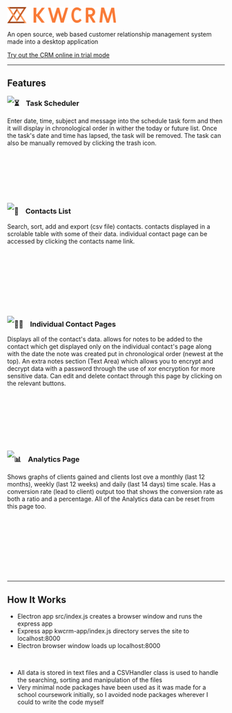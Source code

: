 <img width=50% src="https://github.com/kieranmakes/KWCRM/blob/crm-desktop-app/kwcrm-app/public/assets/word%20logo%20with%20abstract%20on%20side%20orange.png" alt='KWCRM'/>

<br>

An open source, web based customer relationship management system made into a desktop application

[Try out the CRM online in trial mode](https://kwcrm.herokuapp.com/)

<hr>

## Features


  <img align="left" src="https://media.giphy.com/media/38UQZDj7URgZYAjS3t/giphy.gif">
  
  ### ⏳ &nbsp;&nbsp; Task Scheduler

  Enter date, time, subject and message into the schedule task form and then it will display in chronological order in wither the today or future list. Once the task's date and time has lapsed, the task will be removed. The task can also be manually removed by clicking the trash icon.   

<br><br><br><br><br><br>

  <img align="left" src="https://media.giphy.com/media/zWDF26WkikllHPgJNc/giphy.gif">

  ### 📁 &nbsp;&nbsp; Contacts List
  
  Search, sort, add and export (csv file) contacts. contacts displayed in a scrolable table with some of their data. individual contact page can be accessed by clicking the contacts name link.
  
<br><br><br><br><br><br><br><br>  
  
  <img align="left" src="https://media.giphy.com/media/8YWZoZXVFScOYYlOR7/giphy.gif">
  
  ### 🙋🏽‍ &nbsp;&nbsp; Individual Contact Pages
    
  Displays all of the contact's data. allows for notes to be added to the contact which get displayed only on the individual contact's page along with the date the note was created put in chronological order (newest at the top). An extra notes section (Text Area) which allows you to encrypt and decrypt data with a password through the use of xor encryption for more sensitive data. Can edit and delete contact through this page by clicking on the relevant buttons.
  
<br><br><br><br><br><br><br>

  <img align="left" src="https://media.giphy.com/media/BDQtWZzi6KknoGjTSf/giphy.gif">

  ### 📊 &nbsp;&nbsp; Analytics Page
  
  Shows graphs of clients gained and clients lost ove a monthly (last 12 months), weekly (last 12 weeks) and daily (last 14 days) time scale. Has a conversion rate (lead to client) output too that shows the conversion rate as both a ratio and a percentage. All of the Analytics data can be reset from this page too.

<br><br><br><br><br><br><br><br>

<hr> 

## How It Works

* Electron app src/index.js creates a browser window and runs the express app
* Express app kwcrm-app/index.js directory serves the site to localhost:8000
* Electron browser window loads up localhost:8000

<br>

* All data is stored in text files and a CSVHandler class is used to handle the searching, sorting and manipulation of the files
* Very minimal node packages have been used as it was made for a school coursework initially, so I avoided node packages wherever I could to write the code myself
